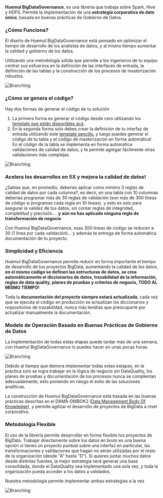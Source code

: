 **Huemul BigDataGovernance**, es una librería que trabaja sobre Spark, Hive y HDFS. Permite la implementación de una **estrategia corporativa de dato único**, basada en buenas prácticas de Gobierno de Datos.

### ¿Cómo Funciona?
El diseño de Huemul BigDataGovernance está pensado en optimizar el tiempo de desarrollo de los analistas de datos, y al mismo tiempo aumentar la calidad y gobierno de los datos. 

Utilizando una metodología sólida que permite a los ingenieros de tu equipo centrar sus esfuerzos en la definición de las interfaces de entrada, la definición de las tablas y la construcción de los procesos de masterización robustos.

![Branching](HuemulSolutions.github.io/huemul_pasos.png)

### ¿Cómo se genera el código?
Hay dos formas de generar el código de tu solución

1.  La primera forma es generar el código desde cero utilizando los [template que están disponibles acá](HuemulSolutions.github.io/template).
2.  En la segunda forma solo debes crear la definición de tu interfaz de entrada utilizando este [template sencillo](HuemulSolutions.github.io/template_raw), y luego puedes generar el código de tu tabla y el código de masterización en forma automática!. En el código de la tabla se implementa en forma automática validaciones de calidad de datos, y te permite agregar fácilmente otras validaciones más complejas.

![Branching](HuemulSolutions.github.io/huemul_flujo_genera_codigo.png)

### Acelera los desarrollos en 5X y mejora la calidad de datos!
¿Sabías que, en promedio, deberías aplicar como mínimo 3 reglas de calidad de datos por cada columna?, es decir, en una tabla con 10 columnas deberías programar más de 30 reglas de validación (son más de 300 líneas de código si programas cada regla en 10 líneas). y esto es solo para asegurar la validez de tus datos, sin contar reglas de integridad, completitud y precisión.... **y aún no has aplicado ninguna regla de transformación de negocio**

Con Huemul BigDataGovernance, esas 300 líneas de código se reducen a 30 (1 línea por cada validación)... y además te entrega de forma automática documentación de tu proyecto.

### Simplicidad y Eficiencia
Huemul BigDataGovernance permite reducir en forma importante el tiempo de desarrollo de tus proyectos BigData, aumentando la calidad de los datos, **en el mismo código se definen las estructuras de datos, se crea automáticamente el diccionarios de datos, trazabilidad de la información, reglas de data quality, planes de pruebas y criterios de negocio, TODO AL MISMO TIEMPO!** 

Toda la **documentación del proyecto siempre estará actualizada**, cada vez que se ejecuta el código en producción se actualizan los diccionarios y respositorios de trazabilidad, nunca más tendrás que preocuparte por actualizar manualmente la documentación.



### Modelo de Operación Basado en Buenas Prácticas de Gobierno de Datos
La implementación de todas estas etapas puede tardar más de una semana, con Huemul BigDataGovernance lo puedes hacer en unas pocas horas. 

![Branching](HuemulSolutions.github.io/huemul_ciclocompleto.png)

Debido al tiempo que demora implementar todas estas estapas, en la práctica solo se logra trabajar en la lógica de negocio sin DataQuality, los planes de pruebas y documentación de los procesos nunca se complentan adecuadamente, esto poniendo en riesgo el éxito de las soluciones analíticas.

La construcción de Huemul BigDataGovernance está basada en las buenas prácticas descritas en el DAMA-DMBOK2 ([Data Management Body Of Knowledge](www.dama.org)), y permite agilizar el desarrollo de proyectos de BigData a nivel corporativo.

### Metodología Flexible
El uso de la librería permite desarrollar en forma flexible tus proyectos de BigData. Trabajar directamente sobre los datos en bruto es una buena opción si tienes un proyecto puntual sobre una interfaz en particular, las transformaciones y validaciones que hagan no serán utilizadas por el resto de la organización (desde "A" hasta "D"). Si quieres juntar muchos datos desde distintas fuentes, la mejor estrategia será generar una base consolidada, donde el DataQuality sea implementado una sola vez, y toda la organización pueda acceder a los datos a validados. 

Nuestra metodología permite implementar ambas estrategias a la vez

![Branching](HuemulSolutions.github.io/huemul_metodologia.png)

